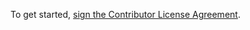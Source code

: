 To get started, <a href="http://www.clahub.com/agreements/soplerproject/sopler">sign the Contributor License Agreement</a>. 
